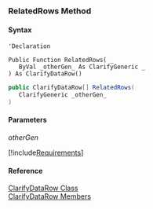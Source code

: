 ﻿### RelatedRows Method

#### Syntax

```vbnet
'Declaration

Public Function RelatedRows( _
   ByVal _otherGen_ As ClarifyGeneric _
) As ClarifyDataRow()
```

```csharp
public ClarifyDataRow[] RelatedRows( 
   ClarifyGeneric _otherGen_
)
```

#### Parameters

_otherGen_

[!include[Requirements](../partials/requirements.md)]

#### Reference

[ClarifyDataRow Class](fcSDK~FChoice.Foundation.Clarify.ClarifyDataRow.md)  
[ClarifyDataRow Members](fcSDK~FChoice.Foundation.Clarify.ClarifyDataRow_members.md)
